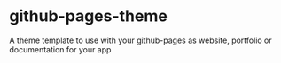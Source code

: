 # github-pages-theme
 A theme template to use with your github-pages as website, portfolio or documentation for your app

